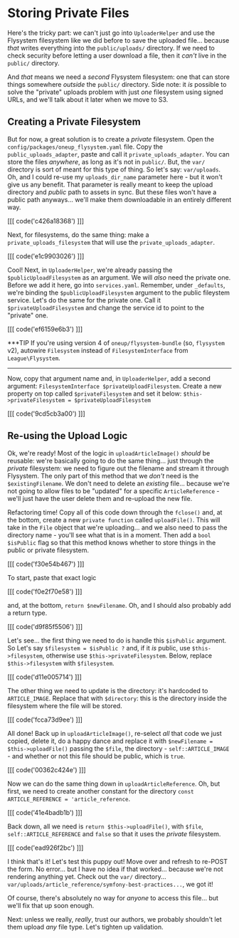 # Storing Private Files

Here's the tricky part: we can't just go into `UploaderHelper` and use the Flysystem
filesystem like we did before to save the uploaded file... because *that* writes
everything into the `public/uploads/` directory. If we need to check security before
letting a user download a file, then it *can't* live in the `public/` directory.

And *that* means we need a *second* Flysystem filesystem: one that can store
things somewhere *outside* the `public/` directory. Side note: it *is* possible
to solve the "private" uploads problem with just *one* filesystem using signed URLs,
and we'll talk about it later when we move to S3.

## Creating a Private Filesystem

But for now, a great solution is to create a *private* filesystem. Open the
`config/packages/oneup_flysystem.yaml` file. Copy the `public_uploads_adapter`, paste
and call it `private_uploads_adapter`. You can store the files *anywhere*, as long
as it's not in `public/`. But, the `var/` directory is sort of meant for this type
of thing. So let's say: `var/uploads`. Oh, and I could re-use my `uploads_dir_name`
parameter here - but it won't give us any benefit. That parameter is really meant
to keep the upload directory and *public* path to assets in sync. But these files
won't have a public path anyways... we'll make them downloadable in an entirely
different way.

[[[ code('c426a18368') ]]]

Next, for filesystems, do the same thing: make a `private_uploads_filesystem` that
will use the `private_uploads_adapter`.

[[[ code('e1c9903026') ]]]

Cool! Next, in `UploaderHelper`, we're already passing the `$publicUploadFilesystem`
as an argument. We will *also* need the private one. Before we add it here, go into
`services.yaml`. Remember, under `_defaults`, we're binding the
`$publicUploadFilesystem` argument to the public fileystem service. Let's do the
same for the private one. Call it `$privateUploadFilesystem` and change the service
id to point to the "private" one.

[[[ code('ef6159e6b3') ]]]

***TIP
If you're using version 4 of `oneup/flysystem-bundle` (so, `flysystem` v2),
autowire `Filesystem` instead of `FilesystemInterface` from `League\Flysystem`.
***

Now, copy that argument name and, in `UploaderHelper`, add a second argument:
`FilesystemInterface $privateUploadFilesystem`. Create a new property on top
called `$privateFilesystem` and set it below:
`$this->privateFilesystem = $privateUploadFilesystem`

[[[ code('9cd5cb3a00') ]]]

## Re-using the Upload Logic

Ok, we're ready! Most of the logic in `uploadArticleImage()` *should* be reusable:
we're basically going to do the same thing... just through the *private* filesystem:
we need to figure out the filename and stream it through Flysystem. The only part
of this method that we *don't* need is the `$existingFilename`. We don't need to
delete an *existing* file... because we're not going to allow files to be "updated"
for a specific `ArticleReference` - we'll just have the user delete them and
re-upload the new file.

Refactoring time! Copy all of this code down through the `fclose()` and, at the bottom,
create a new `private function` called `uploadFile()`. This will take in the
`File` object that we're uploading... and we also need to pass the directory name -
you'll see what that is in a moment. Then add a `bool $isPublic` flag so that this
method knows whether to store things in the public or private filesystem.

[[[ code('f30e54b467') ]]]

To start, paste that exact logic

[[[ code('f0e2f70e58') ]]]

and, at the bottom, `return $newFilename`. Oh, and I should also probably add a
return type.

[[[ code('d9f85f5506') ]]]

Let's see... the first thing we need to do is handle this `$isPublic` argument. So
Let's say `$filesystem = $isPublic ?` and, if it *is* public, use `$this->filesystem`,
otherwise use `$this->privateFilesystem`. Below, replace `$this->filesystem` with
`$filesystem`.

[[[ code('d11e005714') ]]]

The other thing we need to update is the directory: it's hardcoded to `ARTICLE_IMAGE`.
Replace that with `$directory`: this is the directory inside the filesystem where
the file will be stored.

[[[ code('fcca73d9ee') ]]]

All done! Back up in `uploadArticleImage()`, re-select *all* that code we just copied,
delete it, do a happy dance and replace it with `$newFilename = $this->uploadFile()`
passing the `$file`, the directory - `self::ARTICLE_IMAGE` - and whether or not
this file should be public, which is `true`.

[[[ code('00362c424e') ]]]

Now we can do the same thing down in `uploadArticleReference`. Oh, but first, we
need to create another constant for the directory
`const ARTICLE_REFERENCE = 'article_reference`.

[[[ code('41e4badb1b') ]]]

Back down, all we need is `return $this->uploadFile()`, with `$file`,
`self::ARTICLE_REFERENCE` and `false` so that it uses the *private* filesystem.

[[[ code('ead926f2bc') ]]]

I think that's it! Let's test this puppy out! Move over and refresh to re-POST
the form. No error... but I have no idea if that worked... because we're not rendering
anything yet. Check out the `var/` directory...
`var/uploads/article_reference/symfony-best-practices...`, we got it!

Of course, there's absolutely no way for *anyone* to access this file... but we'll
fix that up soon enough.

Next: unless we really, *really*, trust our authors, we probably shouldn't let
them upload *any* file type. Let's tighten up validation.
